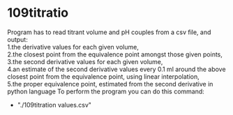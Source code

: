 # 109titratio
Program has to read titrant volume and pH couples from a csv file, and output:  
1.the derivative values for each given volume,  
2.the closest point from the equivalence point amongst those given points,  
3.the second derivative values for each given volume,  
4.an estimate of the second derivative values every 0.1 ml around the above closest point from the equivalence point, using linear interpolation,  
5.the proper equivalence point, estimated from the second derivative in python language
To perform the program you can do this command:  
- "./109titration values.csv"
